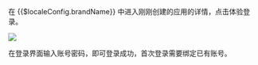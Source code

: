 <IntegrationDetailCard :title="`体验登录`">

在 {{$localeConfig.brandName}} 中进入刚刚创建的应用的详情，点击体验登录。

![](~@imagesZhCn/integration/teambition/2-1.png)

在登录界面输入账号密码，即可登录成功，首次登录需要绑定已有账号。

</IntegrationDetailCard>
